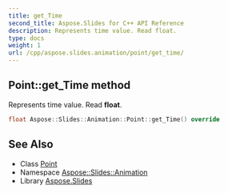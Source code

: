```yaml
---
title: get_Time
second_title: Aspose.Slides for C++ API Reference
description: Represents time value. Read float.
type: docs
weight: 1
url: /cpp/aspose.slides.animation/point/get_time/
---
```

## Point::get_Time method


Represents time value. Read **float**.

```cpp
float Aspose::Slides::Animation::Point::get_Time() override
```

## See Also

* Class [Point](../)
* Namespace [Aspose::Slides::Animation](../../)
* Library [Aspose.Slides](../../../)

